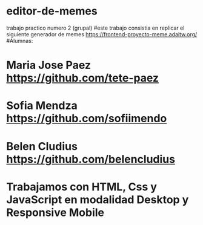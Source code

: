 # editor-de-memes
trabajo practico numero 2 (grupal)
#este trabajo consistia en replicar el siguiente generador de memes https://frontend-proyecto-meme.adaitw.org/
#Alumnas:
# Maria Jose Paez https://github.com/tete-paez
# Sofia Mendza https://github.com/sofiimendo
# Belen Cludius https://github.com/belencludius
# Trabajamos con HTML, Css y JavaScript en modalidad Desktop y Responsive Mobile 


